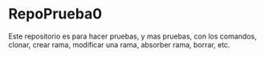 # RepoPrueba0
Este repositorio es para hacer pruebas, y mas pruebas, con los comandos, clonar, crear rama, modificar una rama, absorber rama, borrar, etc. 
